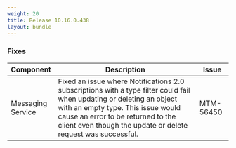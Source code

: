 ```yaml
---
weight: 20
title: Release 10.16.0.438
layout: bundle
---
```


<!--10.16.0.427-10.16.0.438-->


### Fixes

<div><table ><colgroup>
<col style="width: 15%;"><col style="width: 70%;"><col style="width: 15%;"></colgroup>
<thead><tr>
<th>
Component</th>
<th>
Description</th>
<th>
Issue</th>
</tr>
</thead><tbody>

<tr>
<td>Messaging Service</td>
<td>Fixed an issue where Notifications 2.0 subscriptions with a type filter could fail when updating or deleting an object with an empty type. This issue would cause an error to be returned to the client even though the update or delete request was successful.</td>
<td>MTM-56450</td>
</tr>

</tbody></table></div>
